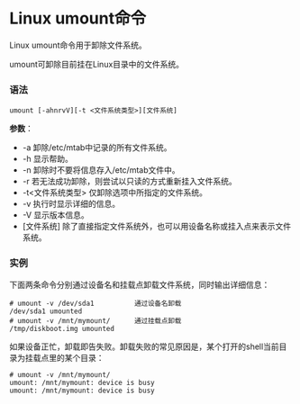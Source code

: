 
# Linux umount命令



Linux umount命令用于卸除文件系统。

umount可卸除目前挂在Linux目录中的文件系统。

### 语法

```
umount [-ahnrvV][-t <文件系统类型>][文件系统]
```

**参数**：

*   -a 卸除/etc/mtab中记录的所有文件系统。
*   -h 显示帮助。
*   -n 卸除时不要将信息存入/etc/mtab文件中。
*   -r 若无法成功卸除，则尝试以只读的方式重新挂入文件系统。
*   -t&lt;文件系统类型&gt; 仅卸除选项中所指定的文件系统。
*   -v 执行时显示详细的信息。
*   -V 显示版本信息。
*   [文件系统] 除了直接指定文件系统外，也可以用设备名称或挂入点来表示文件系统。

### 实例

下面两条命令分别通过设备名和挂载点卸载文件系统，同时输出详细信息：

```
# umount -v /dev/sda1          通过设备名卸载  
/dev/sda1 umounted  
# umount -v /mnt/mymount/      通过挂载点卸载  
/tmp/diskboot.img umounted 

```

如果设备正忙，卸载即告失败。卸载失败的常见原因是，某个打开的shell当前目录为挂载点里的某个目录：

```
# umount -v /mnt/mymount/  
umount: /mnt/mymount: device is busy  
umount: /mnt/mymount: device is busy 

```



